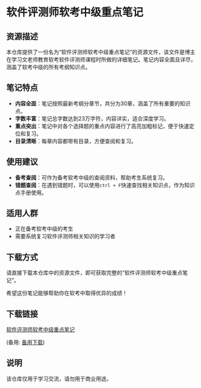# 软件评测师软考中级重点笔记

## 资源描述

本仓库提供了一份名为“软件评测师软考中级重点笔记”的资源文件，该文件是博主在学习文老师教育软考软件评测师课程时所做的详细笔记。笔记内容全面且详尽，涵盖了软考中级的所有考纲知识点。

## 笔记特点

- **内容全面**：笔记按照最新考纲分章节，共分为30章，涵盖了所有重要的知识点。
- **字数丰富**：笔记总字数达到23万字符，内容详实，适合深度学习。
- **重点突出**：笔记中对各个选择题的重点内容进行了高亮加粗标记，便于快速定位和复习。
- **目录清晰**：每章内容都带有目录，方便查阅和复习。

## 使用建议

- **备考查阅**：可作为备考软考中级的查阅资料，帮助考生系统复习。
- **错题查阅**：在遇到错题时，可以使用`ctrl + F`快速查找相关知识点，作为知识点手册使用。

## 适用人群

- 正在备考软考中级的考生
- 需要系统复习软件评测师相关知识的学习者

## 下载方式

请直接下载本仓库中的资源文件，即可获取完整的“软件评测师软考中级重点笔记”。

希望这份笔记能够帮助你在软考中取得优异的成绩！

## 下载链接
[软件评测师软考中级重点笔记](https://pan.quark.cn/s/c89c4b188383) 

(备用: [备用下载](https://pan.baidu.com/s/1j3FgPVmFxyighwucYie3cQ?pwd=1234))

## 说明

该仓库仅用于学习交流，请勿用于商业用途。
